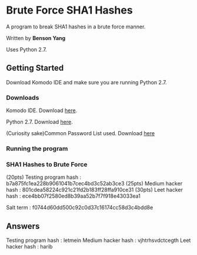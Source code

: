 # Brute Force SHA1 Hashes
A program to break SHA1 hashes in a brute force manner. 

Written by **Benson Yang**

Uses Python 2.7.

## Getting Started
Download Komodo IDE and make sure you are running Python 2.7.

### Downloads
Komodo IDE. Download [here](https://www.activestate.com/products/komodo-ide/download-ide/).

Python 2.7. Download [here](https://www.python.org/downloads/release/python-2715/).

(Curiosity sake)Common Password List used. Download [here](https://raw.githubusercontent.com/danielmiessler/SecLists/master/Passwords/Common-Credentials/10-million-password-list-top-1000000.txt)

### Running the program




### SHA1 Hashes to Brute Force
(20pts) Testing program hash : b7a875fc1ea228b9061041b7cec4bd3c52ab3ce3
(25pts) Medium hacker hash : 801cdea58224c921c21fd2b183ff28ffa910ce31
(30pts) Leet hacker hash : ece4bb07f2580ed8b39aa52b7f7f918e43033ea1

Salt term : f0744d60dd500c92c0d37c16174cc58d3c4bdd8e

## Answers
Testing program hash : letmein
Medium hacker hash : vjhtrhsvdctcegth
Leet hacker hash : harib
